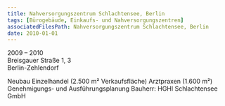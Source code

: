 ```yaml
---
title: Nahversorgungszentrum Schlachtensee, Berlin
tags: [Bürogebäude, Einkaufs- und Nahversorgungszentren]
associatedFilesPath: Nahversorgungszentrum Schlachtensee, Berlin
date: 2010-01-01
---
```

2009 – 2010<br/>
Breisgauer Straße 1, 3<br/>
Berlin-Zehlendorf

Neubau
Einzelhandel (2.500 m² Verkaufsfläche)
Arztpraxen (1.600 m²)
Genehmigungs- und Ausführungsplanung
Bauherr: HGHI Schlachtensee GmbH
